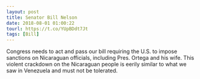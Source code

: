 ```yaml
---
layout: post
title: Senator Bill Nelson
date: 2018-08-01 01:00:22
tourl: https://t.co/YUpBDdt7Jt
tags: [Bill]
---
```

Congress needs to act and pass our bill requiring the U.S. to impose sanctions on Nicaraguan officials, including Pres. Ortega and his wife. This violent crackdown on the Nicaraguan people is eerily similar to what we saw in Venezuela and must not be tolerated.